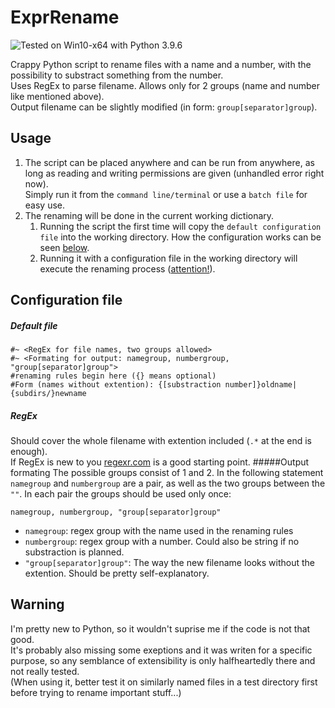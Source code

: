 # ExprRename
![Tested on Win10-x64 with Python 3.9.6](https://img.shields.io/badge/tested-python%203.9.6%20%7C%20win10--x64-blue)

Crappy Python script to rename files with a name and a number, with the possibility to substract something from the number.  
Uses RegEx to parse filename. Allows only for 2 groups (name and number like mentioned above).  
Output filename can be slightly modified (in form: `group[separator]group`).

## Usage
1. The script can be placed anywhere and can be run from anywhere, as long as reading and writing permissions are given (unhandled error right now).  
Simply run it from the `command line/terminal` or use a `batch file` for easy use.
2. The renaming will be done in the current working dictionary.
    1. Running the script the first time will copy the `default configuration file` into the working directory. How the configuration works can be seen [below](#configuration-file).
    2. Running it with a configuration file in the working directory will execute the renaming process ([attention!](#warning)).

## Configuration file
##### Default file
```{attr.source='.numberLines'}
#~ <RegEx for file names, two groups allowed>
#~ <Formating for output: namegroup, numbergroup, "group[separator]group">
#renaming rules begin here ({} means optional)
#Form (names without extention): {[substraction number]}oldname|{subdirs/}newname
```

##### RegEx
Should cover the whole filename with extention included (`.*` at the end is enough).  
If RegEx is new to you [regexr.com](https://regexr.com/) is a good starting point.
#####Output formating
The possible groups consist of 1 and 2. In the following statement `namegroup` and `numbergroup` are a pair, as well as the two groups between the `""`. In each pair the groups should be used only once:

`namegroup, numbergroup, "group[separator]group"`  
- `namegroup`: regex group with the name used in the renaming rules
- `numbergroup`: regex group with a number. Could also be string if no substraction is planned.
- `"group[separator]group"`: The way the new filename looks without the extention. Should be pretty self-explanatory.

## Warning
I'm pretty new to Python, so it wouldn't suprise me if the code is not that good.  
It's probably also missing some exeptions and it was writen for a specific purpose, so any semblance of extensibility is only halfheartedly there and not really tested.  
(When using it, better test it on similarly named files in a test directory first before trying to rename important stuff...)